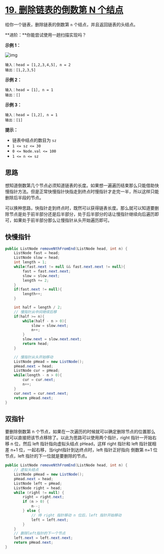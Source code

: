 # [19. 删除链表的倒数第 N 个结点](https://leetcode.cn/problems/remove-nth-node-from-end-of-list/)

给你一个链表，删除链表的倒数第 `n` 个结点，并且返回链表的头结点。

**进阶：**你能尝试使用一趟扫描实现吗？

 

**示例 1：**

![img](https://assets.leetcode.com/uploads/2020/10/03/remove_ex1.jpg)

```
输入：head = [1,2,3,4,5], n = 2
输出：[1,2,3,5]
```

**示例 2：**

```
输入：head = [1], n = 1
输出：[]
```

**示例 3：**

```
输入：head = [1,2], n = 1
输出：[1]
```

 

**提示：**

- 链表中结点的数目为 `sz`
- `1 <= sz <= 30`
- `0 <= Node.val <= 100`
- `1 <= n <= sz`

## 思路

想知道倒数第几个节点必须知道链表的长度。如果想一遍遍历结束那么只能借助快慢指针方法。但是正常快慢指针快指走到终点时慢指针才走完一半，所以这样只能删除后半段的节点。

可以换种思路，快指针走到终点时，既然可以获得链表长度。那么就可以知道要删除节点是处于前半部分还是后半部分，处于后半部分的话让慢指针继续向后遍历即可，如果处于前半部分那么让慢指针从头开始遍历即可。

## 快慢指针

```java
public ListNode removeNthFromEnd(ListNode head, int n) {
    ListNode fast = head;
    ListNode slow = head;
    int length = 1;
    while(fast.next != null && fast.next.next != null){
        fast = fast.next.next;
        slow = slow.next;
        length += 2;
    }
    if(fast.next != null){
        length++;
    }

    int half = length / 2;
    // 慢指针从中间继续后移
    if(half >= n){
        while(half - n > 0){
            slow = slow.next;
            n++;
        }
        slow.next = slow.next.next;
        return head;
    }

    // 慢指针从头开始移动
    ListNode pHead = new ListNode();
    pHead.next = head;
    ListNode cur = pHead;
    while(length - n > 0){
        cur = cur.next;
        n++;
    }
    cur.next = cur.next.next;
    return pHead.next;
}
```

## 双指针

要删除倒数第 n 个节点，如果在一次遍历的时候就可以确定删除节点的位置那么就可以直接把该节点移除了。以此为思路可以使用两个指针，right 指针一开始右移 n 位，然后 left 指针指向虚拟头结点 pHead，这样 right 指针和 left 指针就相差 n+1 位，一起右移，当right指针到达终点时，left 指针正好指向 倒数第 n+1 位节点，left 指针的下一位就是要删除的节点。

```java
public ListNode removeNthFromEnd(ListNode head, int n) {
    // 虚拟头结点
    ListNode pHead = new ListNode();
    pHead.next = head;
    ListNode left = pHead;
    ListNode right = head;
    while (right != null) {
        right = right.next;
        if (n > 0) {
            n--;
        } else {
            // 待 right 指针移动 n 位后，left 指针开始移动
            left = left.next;
        }
    }
    // 删除left指针的下一个节点
    left.next = left.next.next;
    return pHead.next;
}
```

